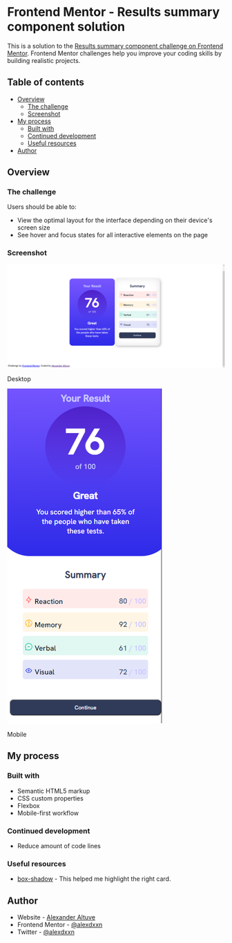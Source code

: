 # Frontend Mentor - Results summary component solution

This is a solution to the [Results summary component challenge on Frontend Mentor](https://www.frontendmentor.io/challenges/results-summary-component-CE_K6s0maV). Frontend Mentor challenges help you improve your coding skills by building realistic projects. 

## Table of contents

- [Overview](#overview)
  - [The challenge](#the-challenge)
  - [Screenshot](#screenshot)
- [My process](#my-process)
  - [Built with](#built-with)
  - [Continued development](#continued-development)
  - [Useful resources](#useful-resources)
- [Author](#author)



## Overview

### The challenge

Users should be able to:

- View the optimal layout for the interface depending on their device's screen size
- See hover and focus states for all interactive elements on the page

### Screenshot

![](./assets/images/screenshot.png)

Desktop

![](./assets/images/screenshot-mobile.png)

Mobile

## My process

### Built with

- Semantic HTML5 markup
- CSS custom properties
- Flexbox
- Mobile-first workflow


### Continued development

- Reduce amount of code lines


### Useful resources

- [box-shadow](https://developer.mozilla.org/es/docs/Web/CSS/box-shadow) - This helped me highlight the right card. 


## Author

- Website - [Alexander Altuve](https://alexdxxn.github.io/My-Resume/)
- Frontend Mentor - [@alexdxxn](https://www.frontendmentor.io/profile/alexdxxn)
- Twitter - [@alexdxxn](https://twitter.com/AlexDxxn)




